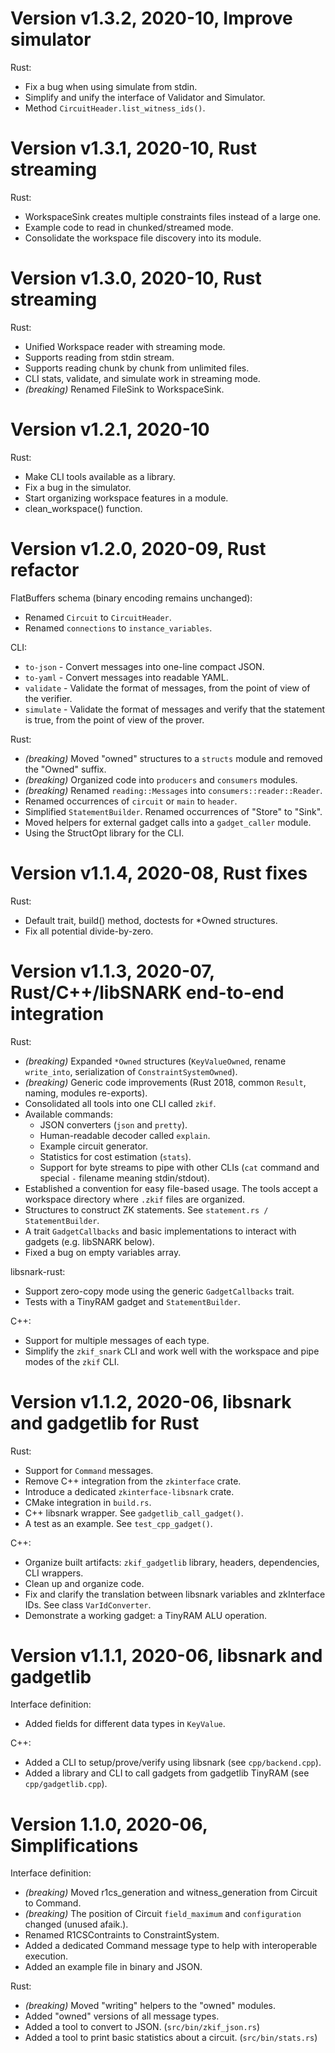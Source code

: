 # Version v1.3.2, 2020-10, Improve simulator

Rust:
- Fix a bug when using simulate from stdin.
- Simplify and unify the interface of Validator and Simulator.
- Method `CircuitHeader.list_witness_ids()`.

# Version v1.3.1, 2020-10, Rust streaming

Rust:
- WorkspaceSink creates multiple constraints files instead of a large one.
- Example code to read in chunked/streamed mode.
- Consolidate the workspace file discovery into its module.

# Version v1.3.0, 2020-10, Rust streaming

Rust:
- Unified Workspace reader with streaming mode.
- Supports reading from stdin stream.
- Supports reading chunk by chunk from unlimited files.
- CLI stats, validate, and simulate work in streaming mode.
- *(breaking)* Renamed FileSink to WorkspaceSink.


# Version v1.2.1, 2020-10

Rust:
- Make CLI tools available as a library.
- Fix a bug in the simulator.
- Start organizing workspace features in a module.
- clean_workspace() function.

# Version v1.2.0, 2020-09, Rust refactor

FlatBuffers schema (binary encoding remains unchanged):
- Renamed `Circuit` to `CircuitHeader`.
- Renamed `connections` to `instance_variables`.

CLI:
- `to-json` - Convert messages into one-line compact JSON.
- `to-yaml` - Convert messages into readable YAML.
- `validate` - Validate the format of messages, from the point of view of the verifier.
- `simulate` - Validate the format of messages and verify that the statement is true, from the point of view of the prover.

Rust:
- *(breaking)* Moved "owned" structures to a `structs` module and removed the "Owned" suffix.
- *(breaking)* Organized code into `producers` and `consumers` modules.
- *(breaking)* Renamed `reading::Messages` into `consumers::reader::Reader`.
- Renamed occurrences of `circuit` or `main` to `header`.
- Simplified `StatementBuilder`. Renamed occurrences of "Store" to "Sink".
- Moved helpers for external gadget calls into a `gadget_caller` module.
- Using the StructOpt library for the CLI.


# Version v1.1.4, 2020-08, Rust fixes

Rust:
- Default trait, build() method, doctests for *Owned structures.
- Fix all potential divide-by-zero.


# Version v1.1.3, 2020-07, Rust/C++/libSNARK end-to-end integration

Rust:
- *(breaking)* Expanded `*Owned` structures (`KeyValueOwned`, rename `write_into`, serialization of `ConstraintSystemOwned`).
- *(breaking)* Generic code improvements (Rust 2018, common `Result`, naming, modules re-exports).
- Consolidated all tools into one CLI called `zkif`.
- Available commands:
    - JSON converters (`json` and `pretty`).
    - Human-readable decoder called `explain`.
    - Example circuit generator.
    - Statistics for cost estimation (`stats`).
    - Support for byte streams to pipe with other CLIs (`cat` command and special `-` filename meaning stdin/stdout).
- Established a convention for easy file-based usage. The tools accept a workspace directory where `.zkif` files are organized.
- Structures to construct ZK statements. See `statement.rs / StatementBuilder`.
- A trait `GadgetCallbacks` and basic implementations to interact with gadgets (e.g. libSNARK below).
- Fixed a bug on empty variables array.

libsnark-rust:
- Support zero-copy mode using the generic `GadgetCallbacks` trait.
- Tests with a TinyRAM gadget and `StatementBuilder`.

C++:
- Support for multiple messages of each type.
- Simplify the `zkif_snark` CLI and work well with the workspace and pipe modes of the `zkif` CLI.


# Version v1.1.2, 2020-06, libsnark and gadgetlib for Rust

Rust:
- Support for `Command` messages.
- Remove C++ integration from the `zkinterface` crate.
- Introduce a dedicated `zkinterface-libsnark` crate.
- CMake integration in `build.rs`.
- C++ libsnark wrapper. See `gadgetlib_call_gadget()`.
- A test as an example. See `test_cpp_gadget()`.

C++:
- Organize built artifacts: `zkif_gadgetlib` library, headers, dependencies, CLI wrappers.
- Clean up and organize code.
- Fix and clarify the translation between libsnark variables and zkInterface IDs. See class `VarIdConverter`.
- Demonstrate a working gadget: a TinyRAM ALU operation.


# Version v1.1.1, 2020-06, libsnark and gadgetlib

Interface definition:
- Added fields for different data types in `KeyValue`.

C++:
- Added a CLI to setup/prove/verify using libsnark (see `cpp/backend.cpp`).
- Added a library and CLI to call gadgets from gadgetlib TinyRAM (see `cpp/gadgetlib.cpp`).


# Version 1.1.0, 2020-06, Simplifications

Interface definition:
- *(breaking)* Moved r1cs_generation and witness_generation from Circuit to Command.
- *(breaking)* The position of Circuit `field_maximum` and `configuration` changed (unused afaik.).
- Renamed R1CSContraints to ConstraintSystem.
- Added a dedicated Command message type to help with interoperable execution.
- Added an example file in binary and JSON.

Rust:
- *(breaking)* Moved "writing" helpers to the "owned" modules.
- Added "owned" versions of all message types.
- Added a tool to convert to JSON. (`src/bin/zkif_json.rs`)
- Added a tool to print basic statistics about a circuit. (`src/bin/stats.rs`)
